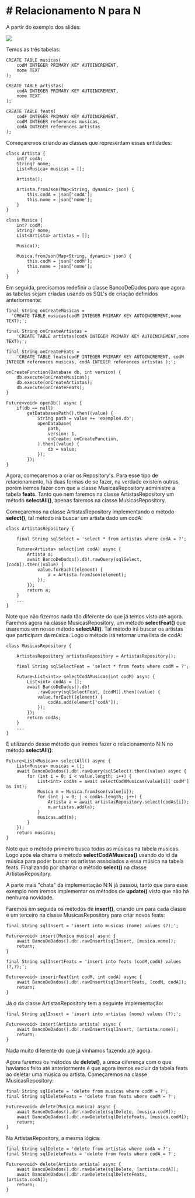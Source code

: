 # # Relacionamento N para N

A partir do exemplo dos slides:

![](feats.png)

Temos as três tabelas:

    CREATE TABLE musicas(
        codM INTEGER PRIMARY KEY AUTOINCREMENT,
        nome TEXT
    );

    CREATE TABLE artistas(
        codA INTEGER PRIMARY KEY AUTOINCREMENT,
        nome TEXT
    );

    CREATE TABLE feats(
        codF INTEGER PRIMARY KEY AUTOINCREMENT,
        codM INTEGER references musicas,
        codA INTEGER references artistas
    );

Começaremos criando as classes que representam essas entidades:

    class Artista {
        int? codA;
        String? nome;
        List<Musica> musicas = [];

        Artista();

        Artista.fromJson(Map<String, dynamic> json) {
            this.codA = json['codA'];
            this.nome = json['nome'];
        }
    }

    class Musica {
        int? codM;
        String? nome;
        List<Artista> artistas = [];

        Musica();

        Musica.fromJson(Map<String, dynamic> json) {
            this.codM = json['codM'];
            this.nome = json['nome'];
        }
    }

Em seguida, precisamos redefinir a classe BancoDeDados para que agora as tabelas sejam criadas usando os SQL's de criação definidos anteriormente:

    final String onCreateMusicas =
      'CREATE TABLE musicas(codM INTEGER PRIMARY KEY AUTOINCREMENT,nome TEXT);';

    final String onCreateArtistas =
        'CREATE TABLE artistas(codA INTEGER PRIMARY KEY AUTOINCREMENT,nome TEXT);';

    final String onCreateFeats =
        'CREATE TABLE feats(codF INTEGER PRIMARY KEY AUTOINCREMENT, codM INTEGER references musicas, codA INTEGER references artistas );';

    onCreateFunction(Database db, int version) {
        db.execute(onCreateMusicas);
        db.execute(onCreateArtistas);
        db.execute(onCreateFeats);
    }

    Future<void> openDb() async {
        if(db == null)
            getDatabasesPath().then((value) {
                String path = value += 'exemplo4.db';
                openDatabase(
                    path,
                    version: 1,
                    onCreate: onCreateFunction,
                ).then((value) {
                    db = value;
                });
            });
    }

Agora, começaremos a criar os Repository's. Para esse tipo de relacionamento, há duas formas de se fazer, na verdade existem outras, porém iremos fazer com que a classe MusicasRepository administre a tabela **feats**. Tanto que nem faremos na classe ArtistasRepository um método **selectAll()**, apenas faremos na classe MusicasRepository.

Começaremos na classe ArtistasRepository implementando o método **select()**, tal método irá buscar um artista dado um codA:

    class ArtistasRepository {

        final String sqlSelect = 'select * from artistas where codA = ?';

        Future<Artista> select(int codA) async {
            Artista a;
            await BancoDeDados().db!.rawQuery(sqlSelect, [codA]).then((value) {
                value.forEach((element) {
                    a = Artista.fromJson(element);
                });
            });
            return a;
        }
        ...
    }

Note que não fizemos nada tão diferente do que já temos visto até agora. Faremos agora na classe MusicasRepository, um método **selectFeat()** que usaremos em nosso método **selectAll()**. Tal método irá buscar os artistas que participam da música. Logo o método irá retornar uma lista de codA:

    class MusicasRepository {

        ArtistasRepository artistasRepository = ArtistasRepository();

        final String sqlSelectFeat = 'select * from feats where codM = ?';

        Future<List<int>> selectCodAMusicas(int codM) async {
            List<int> codAs = [];
            await BancoDeDados().db!
                .rawQuery(sqlSelectFeat, [codM]).then((value) {
                value.forEach((element) {
                    codAs.add(element['codA']);
                });
            });
            return codAs;
        }
        ...
    }

É utilizando desse método que iremos fazer o relacionamento N:N no método **selectAll()**:

    Future<List<Musica>> selectAll() async {
        List<Musica> musicas = [];
        await BancoDeDados().db!.rawQuery(sqlSelect).then((value) async {
            for (int i = 0; i < value.length; i++) {
                List<int> codAs = await selectCodAMusicas(value[i]['codM'] as int);
                Musica m = Musica.fromJson(value[i]);
                for (int j = 0; j < codAs.length; j++) {
                    Artista a = await artistasRepository.select(codAs[i]);
                    m.artistas.add(a);
                }
                musicas.add(m);
            }
        });
        return musicas;
    }

Note que o método primeiro busca todas as músicas na tabela musicas. Logo após ela chama o método **selectCodAMusicas()** usando do id da música para poder buscar os artistas associados a essa música na tabela feats. Finalizando por chamar o método **select()** na classe ArtistasRepository.

A parte mais "chata" da implementação N:N já passou, tanto que para esse exemplo nem iremos implementar os métodos de **update()** visto que não há nenhuma novidade.

Faremos em seguida os métodos de **insert()**, criando um para cada classe e um terceiro na classe MusicasRepository para criar novos feats:

    final String sqlInsert = 'insert into musicas (nome) values (?);';

    Future<void> insert(Musica musica) async {
        await BancoDeDados().db!.rawInsert(sqlInsert, [musica.nome]);
        return;
    }

    final String sqlInsertFeats = 'insert into feats (codM,codA) values (?,?);';

    Future<void> inserirFeat(int codM, int codA) async {
        await BancoDeDados().db!.rawInsert(sqlInsertFeats, [codM, codA]);
        return;
    }

Já o da classe ArtistasRepository tem a seguinte implementação:

    final String sqlInsert = 'insert into artistas (nome) values (?);';

    Future<void> insert(Artista artista) async {
        await BancoDeDados().db!.rawInsert(sqlInsert, [artista.nome]);
        return;
    }

Nada muito diferente do que já vinhamos fazendo até agora.

Agora faremos os métodos de **delete()**, a única diferença com o que haviamos feito até anteriormente é que agora iremos excluir da tabela feats ao deletar uma música ou artista. Começaremos na classe MusicasRepository:

    final String sqlDelete = 'delete from musicas where codM = ?';
    final String sqlDeleteFeats = 'delete from feats where codM = ?';

    Future<void> delete(Musica musica) async {
        await BancoDeDados().db!.rawDelete(sqlDelete, [musica.codM]);
        await BancoDeDados().db!.rawDelete(sqlDeleteFeats, [musica.codM]);
        return;
    }

Na ArtistasRepository, a mesma lógica:

    final String sqlDelete = 'delete from artistas where codA = ?';
    final String sqlDeleteFeats = 'delete from feats where codA = ?';

    Future<void> delete(Artista artista) async {
        await BancoDeDados().db!.rawDelete(sqlDelete, [artista.codA]);
        await BancoDeDados().db!.rawDelete(sqlDeleteFeats, [artista.codA]);
        return;
    }